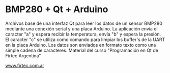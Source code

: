 # BMP280 + Qt + Arduino
Archivos base de una interfaz Qt para leer los datos de un sensor BMP280 mediante una conexión serial y una placa Arduino.
La aplicación envía el caracter "a" y espera recibir la temperatura, envía "b" y espera la presión.
El caracter "c" se utiliza como comando para limpiar los buffer's de la UART en la placa Arduino.
Los datos son enviados en formato texto como una simple cadena de caracteres.
Material del curso "Programación en Qt de Firtec Argentina"

www.firtec.com.ar

